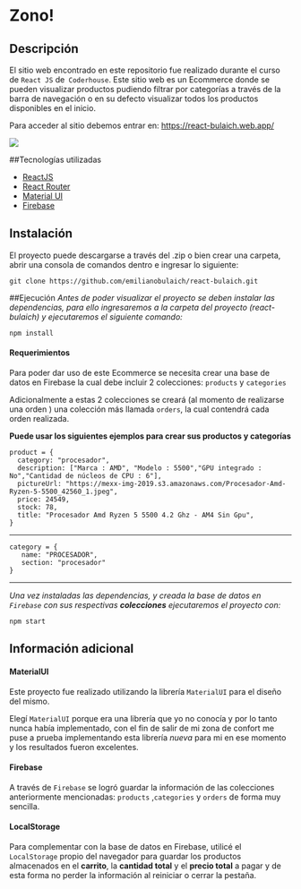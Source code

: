 # Zono!

## Descripción

El sitio web encontrado en este repositorio fue realizado durante el curso de `React JS` de` Coderhouse`.
Este sitio web es un Ecommerce donde se pueden visualizar productos pudiendo filtrar por categorías a través de la barra de navegación o en su defecto visualizar todos los productos disponibles en el inicio.

Para acceder al sitio debemos entrar en: https://react-bulaich.web.app/

![](/public/Zono.gif)


##Tecnologías utilizadas

- [ReactJS](https://es.reactjs.org/)
- [React Router](https://reactrouter.com/)
- [Material UI](https://mui.com/)
- [Firebase](https://firebase.google.com/)

## Instalación

El proyecto puede descargarse a través del .zip o bien crear una carpeta, abrir una consola de comandos dentro e ingresar lo siguiente:

    git clone https://github.com/emilianobulaich/react-bulaich.git

##Ejecución
_Antes de poder visualizar el proyecto se deben instalar las dependencias, para ello ingresaremos a la carpeta del proyecto (react-bulaich) y ejecutaremos el siguiente comando:_

    npm install

#### Requerimientos

Para poder dar uso de este Ecommerce se necesita crear una base de datos en Firebase la cual debe incluir 2 colecciones: `products` y `categories`

Adicionalmente a estas 2 colecciones se creará (al momento de realizarse una orden ) una colección más llamada `orders`, la cual contendrá cada orden realizada.

**Puede usar los siguientes ejemplos para crear sus productos y categorías**

    product = {
      category: "procesador",
      description: ["Marca : AMD", "Modelo : 5500","GPU integrado : No","Cantidad de núcleos de CPU : 6"],
      pictureUrl: "https://mexx-img-2019.s3.amazonaws.com/Procesador-Amd-Ryzen-5-5500_42560_1.jpeg",
      price: 24549,
      stock: 78,
      title: "Procesador Amd Ryzen 5 5500 4.2 Ghz - AM4 Sin Gpu",
    }

---

    category = {
       name: "PROCESADOR",
       section: "procesador"
    }

---

_Una vez instaladas las dependencias, y creada la base de datos en `Firebase` con sus respectivas **colecciones** ejecutaremos el proyecto con:_

    npm start

## Información adicional

#### MaterialUI

Este proyecto fue realizado utilizando la librería `MaterialUI` para el diseño del mismo.

Elegí `MaterialUI` porque era una librería que yo no conocía y por lo tanto nunca había implementado, con el fin de salir de mi zona de confort me puse a prueba implementando esta librería _nueva_ para mi en ese momento y los resultados fueron excelentes.

#### Firebase

A través de `Firebase` se logró guardar la información de las colecciones anteriormente mencionadas:
`products` ,`categories` y `orders` de forma muy sencilla.

#### LocalStorage

Para complementar con la base de datos en Firebase, utilicé el `LocalStorage` propio del navegador para guardar los productos almacenados en el **carrito**, la **cantidad total** y el **precio total** a pagar y de esta forma no perder la información al reiniciar o cerrar la pestaña.
